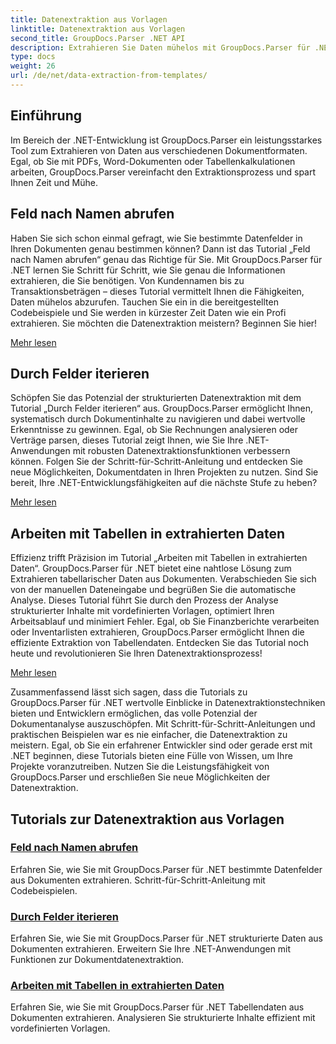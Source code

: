 ```yaml
---
title: Datenextraktion aus Vorlagen
linktitle: Datenextraktion aus Vorlagen
second_title: GroupDocs.Parser .NET API
description: Extrahieren Sie Daten mühelos mit GroupDocs.Parser für .NET. Erfahren Sie, wie Sie bestimmte Felder abrufen, Daten durchlaufen und mit Tabellen in extrahierten Inhalten arbeiten.
type: docs
weight: 26
url: /de/net/data-extraction-from-templates/
---
```


## Einführung

Im Bereich der .NET-Entwicklung ist GroupDocs.Parser ein leistungsstarkes Tool zum Extrahieren von Daten aus verschiedenen Dokumentformaten. Egal, ob Sie mit PDFs, Word-Dokumenten oder Tabellenkalkulationen arbeiten, GroupDocs.Parser vereinfacht den Extraktionsprozess und spart Ihnen Zeit und Mühe.

## Feld nach Namen abrufen

Haben Sie sich schon einmal gefragt, wie Sie bestimmte Datenfelder in Ihren Dokumenten genau bestimmen können? Dann ist das Tutorial „Feld nach Namen abrufen“ genau das Richtige für Sie. Mit GroupDocs.Parser für .NET lernen Sie Schritt für Schritt, wie Sie genau die Informationen extrahieren, die Sie benötigen. Von Kundennamen bis zu Transaktionsbeträgen – dieses Tutorial vermittelt Ihnen die Fähigkeiten, Daten mühelos abzurufen. Tauchen Sie ein in die bereitgestellten Codebeispiele und Sie werden in kürzester Zeit Daten wie ein Profi extrahieren. Sie möchten die Datenextraktion meistern? Beginnen Sie hier!

[Mehr lesen](./get-field-by-name/)

## Durch Felder iterieren

Schöpfen Sie das Potenzial der strukturierten Datenextraktion mit dem Tutorial „Durch Felder iterieren“ aus. GroupDocs.Parser ermöglicht Ihnen, systematisch durch Dokumentinhalte zu navigieren und dabei wertvolle Erkenntnisse zu gewinnen. Egal, ob Sie Rechnungen analysieren oder Verträge parsen, dieses Tutorial zeigt Ihnen, wie Sie Ihre .NET-Anwendungen mit robusten Datenextraktionsfunktionen verbessern können. Folgen Sie der Schritt-für-Schritt-Anleitung und entdecken Sie neue Möglichkeiten, Dokumentdaten in Ihren Projekten zu nutzen. Sind Sie bereit, Ihre .NET-Entwicklungsfähigkeiten auf die nächste Stufe zu heben?

[Mehr lesen](./iterate-through-fields/)

## Arbeiten mit Tabellen in extrahierten Daten

Effizienz trifft Präzision im Tutorial „Arbeiten mit Tabellen in extrahierten Daten“. GroupDocs.Parser für .NET bietet eine nahtlose Lösung zum Extrahieren tabellarischer Daten aus Dokumenten. Verabschieden Sie sich von der manuellen Dateneingabe und begrüßen Sie die automatische Analyse. Dieses Tutorial führt Sie durch den Prozess der Analyse strukturierter Inhalte mit vordefinierten Vorlagen, optimiert Ihren Arbeitsablauf und minimiert Fehler. Egal, ob Sie Finanzberichte verarbeiten oder Inventarlisten extrahieren, GroupDocs.Parser ermöglicht Ihnen die effiziente Extraktion von Tabellendaten. Entdecken Sie das Tutorial noch heute und revolutionieren Sie Ihren Datenextraktionsprozess!

[Mehr lesen](./working-with-tables-in-extracted-data/)

Zusammenfassend lässt sich sagen, dass die Tutorials zu GroupDocs.Parser für .NET wertvolle Einblicke in Datenextraktionstechniken bieten und Entwicklern ermöglichen, das volle Potenzial der Dokumentanalyse auszuschöpfen. Mit Schritt-für-Schritt-Anleitungen und praktischen Beispielen war es nie einfacher, die Datenextraktion zu meistern. Egal, ob Sie ein erfahrener Entwickler sind oder gerade erst mit .NET beginnen, diese Tutorials bieten eine Fülle von Wissen, um Ihre Projekte voranzutreiben. Nutzen Sie die Leistungsfähigkeit von GroupDocs.Parser und erschließen Sie neue Möglichkeiten der Datenextraktion.
## Tutorials zur Datenextraktion aus Vorlagen
### [Feld nach Namen abrufen](./get-field-by-name/)
Erfahren Sie, wie Sie mit GroupDocs.Parser für .NET bestimmte Datenfelder aus Dokumenten extrahieren. Schritt-für-Schritt-Anleitung mit Codebeispielen.
### [Durch Felder iterieren](./iterate-through-fields/)
Erfahren Sie, wie Sie mit GroupDocs.Parser für .NET strukturierte Daten aus Dokumenten extrahieren. Erweitern Sie Ihre .NET-Anwendungen mit Funktionen zur Dokumentdatenextraktion.
### [Arbeiten mit Tabellen in extrahierten Daten](./working-with-tables-in-extracted-data/)
Erfahren Sie, wie Sie mit GroupDocs.Parser für .NET Tabellendaten aus Dokumenten extrahieren. Analysieren Sie strukturierte Inhalte effizient mit vordefinierten Vorlagen.